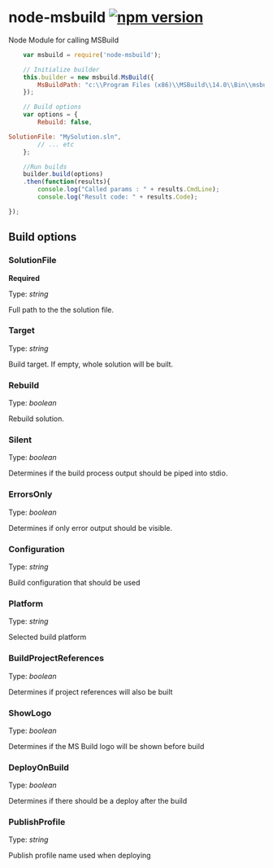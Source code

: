 # node-msbuild [![npm version](https://badge.fury.io/js/node-msbuild.svg)](https://badge.fury.io/js/node-msbuild)
Node Module for calling MSBuild

```js
    var msbuild = require('node-msbuild');

    // Initialize builder
    this.builder = new msbuild.MsBuild({
        MsBuildPath: "c:\\Program Files (x86)\\MSBuild\\14.0\\Bin\\msbuild.exe"
    });

    // Build options
    var options = {
        Rebuild: false,

SolutionFile: "MySolution.sln",
        // ... etc
    };

    //Run builds
    builder.build(options)
    .then(function(results){
        console.log("Called params : " + results.CmdLine);
        console.log("Result code: " + results.Code);

});
```

## Build options

### SolutionFile
**Required**

Type: *string*

Full path to the the solution file.

### Target
Type: *string*

Build target. If empty, whole solution will be built.

### Rebuild
Type: *boolean*

Rebuild solution.

### Silent
Type: *boolean*

Determines if the build process output should be piped into stdio.

### ErrorsOnly
Type: *boolean*

Determines if only error output should be visible.

### Configuration
Type: *string*

Build configuration that should be used

### Platform
Type: *string*

Selected build platform

### BuildProjectReferences
Type: *boolean*

Determines if project references will also be built

### ShowLogo
Type: *boolean*

Determines if the MS Build logo will be shown before build

### DeployOnBuild
Type: *boolean*

Determines if there should be a deploy after the build

### PublishProfile
Type: *string*

Publish profile name used when deploying
